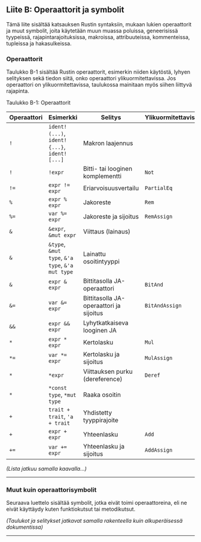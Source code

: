 ## Liite B: Operaattorit ja symbolit

Tämä liite sisältää katsauksen Rustin syntaksiin, mukaan lukien operaattorit ja muut symbolit, joita käytetään muun muassa poluissa, geneerisissä tyypeissä, rajapintarajoituksissa, makroissa, attribuuteissa, kommenteissa, tupleissa ja hakasulkeissa.

### Operaattorit

Taulukko B-1 sisältää Rustin operaattorit, esimerkin niiden käytöstä, lyhyen selityksen sekä tiedon siitä, onko operaattori ylikuormitettavissa. Jos operaattori on ylikuormitettavissa, taulukossa mainitaan myös siihen liittyvä rajapinta.

<span class="caption">Taulukko B-1: Operaattorit</span>

| Operaattori | Esimerkki | Selitys | Ylikuormitettavissa? |
| ------------ | ----------- | ----------- | -------------------- |
| `!` | `ident!(...)`, `ident!{...}`, `ident![...]` | Makron laajennus | |
| `!` | `!expr` | Bitti- tai looginen komplementti | `Not` |
| `!=` | `expr != expr` | Eriarvoisuusvertailu | `PartialEq` |
| `%` | `expr % expr` | Jakoreste | `Rem` |
| `%=` | `var %= expr` | Jakoreste ja sijoitus | `RemAssign` |
| `&` | `&expr`, `&mut expr` | Viittaus (lainaus) | |
| `&` | `&type`, `&mut type`, `&'a type`, `&'a mut type` | Lainattu osoitintyyppi | |
| `&` | `expr & expr` | Bittitasolla JA-operaattori | `BitAnd` |
| `&=` | `var &= expr` | Bittitasolla JA-operaattori ja sijoitus | `BitAndAssign` |
| `&&` | `expr && expr` | Lyhytkatkaiseva looginen JA | |
| `*` | `expr * expr` | Kertolasku | `Mul` |
| `*=` | `var *= expr` | Kertolasku ja sijoitus | `MulAssign` |
| `*` | `*expr` | Viittauksen purku (dereference) | `Deref` |
| `*` | `*const type`, `*mut type` | Raaka osoitin | |
| `+` | `trait + trait`, `'a + trait` | Yhdistetty tyyppirajoite | |
| `+` | `expr + expr` | Yhteenlasku | `Add` |
| `+=` | `var += expr` | Yhteenlasku ja sijoitus | `AddAssign` |

_(Lista jatkuu samalla kaavalla...)_

---

### Muut kuin operaattorisymbolit

Seuraava luettelo sisältää symbolit, jotka eivät toimi operaattoreina, eli ne eivät käyttäydy kuten funktiokutsut tai metodikutsut.

_(Taulukot ja selitykset jatkavat samalla rakenteella kuin alkuperäisessä dokumentissa)_

---



